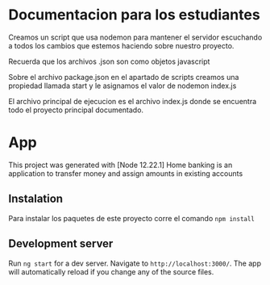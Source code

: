 
# Documentacion para los estudiantes

Creamos un script que usa nodemon para mantener el servidor escuchando a
todos los cambios que estemos haciendo sobre nuestro proyecto.

Recuerda que los archivos .json son como objetos javascript

Sobre el archivo package.json en el apartado de scripts creamos una propiedad
llamada start y le asignamos el valor de nodemon index.js

El archivo principal de ejecucion es el archivo index.js donde se encuentra
todo el proyecto principal documentado.

# App

This project was generated with [Node 12.22.1] 
Home banking is an application to transfer money and assign amounts in existing accounts

## Instalation

Para instalar los paquetes de este proyecto corre  el comando `npm install`

## Development server

Run `ng start` for a dev server. Navigate to `http://localhost:3000/`. The app will automatically reload if you change any of the source files.

